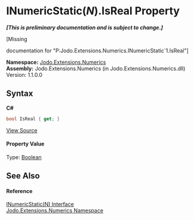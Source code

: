 # INumericStatic(*N*).IsReal Property 
 _**\[This is preliminary documentation and is subject to change.\]**_

\[Missing <summary> documentation for "P:Jodo.Extensions.Numerics.INumericStatic`1.IsReal"\]

**Namespace:**&nbsp;<a href="N_Jodo_Extensions_Numerics">Jodo.Extensions.Numerics</a><br />**Assembly:**&nbsp;Jodo.Extensions.Numerics (in Jodo.Extensions.Numerics.dll) Version: 1.1.0.0

## Syntax

**C#**<br />
``` C#
bool IsReal { get; }
```

<a href="https://github.com/JosephJShort/Jodo.Extensions/blob/main/src/Jodo.Extensions.Numerics/INumericStatic.cs" rel="noopener noreferrer" title="View the source code">View Source</a><br />

#### Property Value
Type: <a href="https://docs.microsoft.com/dotnet/api/system.boolean" target="_blank" rel="noopener noreferrer">Boolean</a>

## See Also


#### Reference
<a href="T_Jodo_Extensions_Numerics_INumericStatic_1">INumericStatic(N) Interface</a><br /><a href="N_Jodo_Extensions_Numerics">Jodo.Extensions.Numerics Namespace</a><br />